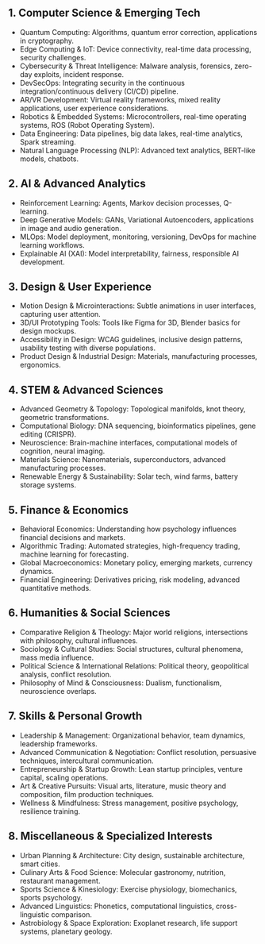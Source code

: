## 1. Computer Science & Emerging Tech
* 	Quantum Computing: Algorithms, quantum error correction, applications in cryptography.
* 	Edge Computing & IoT: Device connectivity, real-time data processing, security challenges.
* 	Cybersecurity & Threat Intelligence: Malware analysis, forensics, zero-day exploits, incident response.
* 	DevSecOps: Integrating security in the continuous integration/continuous delivery (CI/CD) pipeline.
* 	AR/VR Development: Virtual reality frameworks, mixed reality applications, user experience considerations.
* 	Robotics & Embedded Systems: Microcontrollers, real-time operating systems, ROS (Robot Operating System).
* 	Data Engineering: Data pipelines, big data lakes, real-time analytics, Spark streaming.
* 	Natural Language Processing (NLP): Advanced text analytics, BERT-like models, chatbots.

## 2. AI & Advanced Analytics
* 	Reinforcement Learning: Agents, Markov decision processes, Q-learning.
* 	Deep Generative Models: GANs, Variational Autoencoders, applications in image and audio generation.
* 	MLOps: Model deployment, monitoring, versioning, DevOps for machine learning workflows.
* 	Explainable AI (XAI): Model interpretability, fairness, responsible AI development.

## 3. Design & User Experience
* 	Motion Design & Microinteractions: Subtle animations in user interfaces, capturing user attention.
* 	3D/UI Prototyping Tools: Tools like Figma for 3D, Blender basics for design mockups.
* 	Accessibility in Design: WCAG guidelines, inclusive design patterns, usability testing with diverse populations.
* 	Product Design & Industrial Design: Materials, manufacturing processes, ergonomics.

## 4. STEM & Advanced Sciences
* 	Advanced Geometry & Topology: Topological manifolds, knot theory, geometric transformations.
* 	Computational Biology: DNA sequencing, bioinformatics pipelines, gene editing (CRISPR).
* 	Neuroscience: Brain-machine interfaces, computational models of cognition, neural imaging.
* 	Materials Science: Nanomaterials, superconductors, advanced manufacturing processes.
* 	Renewable Energy & Sustainability: Solar tech, wind farms, battery storage systems.

## 5. Finance & Economics
* 	Behavioral Economics: Understanding how psychology influences financial decisions and markets.
* 	Algorithmic Trading: Automated strategies, high-frequency trading, machine learning for forecasting.
* 	Global Macroeconomics: Monetary policy, emerging markets, currency dynamics.
* 	Financial Engineering: Derivatives pricing, risk modeling, advanced quantitative methods.

## 6. Humanities & Social Sciences
* 	Comparative Religion & Theology: Major world religions, intersections with philosophy, cultural influences.
* 	Sociology & Cultural Studies: Social structures, cultural phenomena, mass media influence.
* 	Political Science & International Relations: Political theory, geopolitical analysis, conflict resolution.
* 	Philosophy of Mind & Consciousness: Dualism, functionalism, neuroscience overlaps.

## 7. Skills & Personal Growth
* 	Leadership & Management: Organizational behavior, team dynamics, leadership frameworks.
* 	Advanced Communication & Negotiation: Conflict resolution, persuasive techniques, intercultural communication.
* 	Entrepreneurship & Startup Growth: Lean startup principles, venture capital, scaling operations.
* 	Art & Creative Pursuits: Visual arts, literature, music theory and composition, film production techniques.
* 	Wellness & Mindfulness: Stress management, positive psychology, resilience training.

## 8. Miscellaneous & Specialized Interests
* 	Urban Planning & Architecture: City design, sustainable architecture, smart cities.
* 	Culinary Arts & Food Science: Molecular gastronomy, nutrition, restaurant management.
* 	Sports Science & Kinesiology: Exercise physiology, biomechanics, sports psychology.
* 	Advanced Linguistics: Phonetics, computational linguistics, cross-linguistic comparison.
* 	Astrobiology & Space Exploration: Exoplanet research, life support systems, planetary geology.

